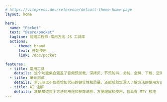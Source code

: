 ```yaml
---
# https://vitepress.dev/reference/default-theme-home-page
layout: home

hero:
  name: "Pocket"
  text: "@zero/pocket"
  tagline: 前端工程师-常用方法 JS 工具库
  actions:
    - theme: brand
      text: 开始使用
      link: /doc/pocket

features:
  - title: 常用工具
    details: 这个功能集合涵盖了音频预加载、深拷贝、节流防抖、复制、全屏、下载、空闲下载、随机数、颜色互转、Cookie，提供了丰富多样的工具来应对各种开发需求。
  - title: 单元测试
    details: 单元测试不仅能增加代码的健壮性和质量，还能帮助您深入了解方法的使用方式和特性
  - title: AI 注解
    details: 准确描述每个方法的用途和参数说明，方便理解和使用，且具有 MTY 校准
---
```


